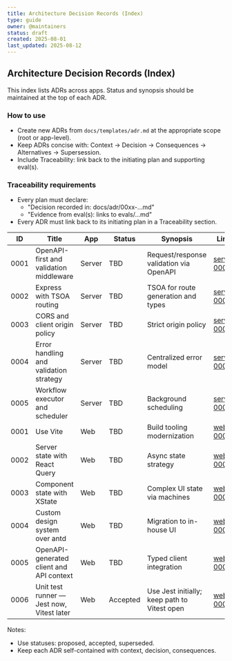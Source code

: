 ```yaml
---
title: Architecture Decision Records (Index)
type: guide
owner: @maintainers
status: draft
created: 2025-08-01
last_updated: 2025-08-12
---
```


## Architecture Decision Records (Index)

This index lists ADRs across apps. Status and synopsis should be maintained at the top of each ADR.

### How to use
- Create new ADRs from `docs/templates/adr.md` at the appropriate scope (root or app-level).
- Keep ADRs concise with: Context → Decision → Consequences → Alternatives → Supersession.
- Include Traceability: link back to the initiating plan and supporting eval(s).

### Traceability requirements
- Every plan must declare:
  - "Decision recorded in: docs/adr/00xx-...md"
  - "Evidence from eval(s): links to evals/...md"
- Every ADR must link back to its initiating plan in a Traceability section.

| ID | Title | App | Status | Synopsis | Link |
|----|-------|-----|--------|----------|------|
| 0001 | OpenAPI-first and validation middleware | Server | TBD | Request/response validation via OpenAPI | [server 0001](../../<APP_ROOT>/docs/adr/0001-openapi-first-and-validation-middleware.md) |
| 0002 | Express with TSOA routing | Server | TBD | TSOA for route generation and types | [server 0002](../../<APP_ROOT>/docs/adr/0002-express-with-tsoa-routing.md) |
| 0003 | CORS and client origin policy | Server | TBD | Strict origin policy | [server 0003](../../<APP_ROOT>/docs/adr/0003-cors-and-client-origin-policy.md) |
| 0004 | Error handling and validation strategy | Server | TBD | Centralized error model | [server 0004](../../<APP_ROOT>/docs/adr/0004-error-handling-and-validation-strategy.md) |
| 0005 | Workflow executor and scheduler | Server | TBD | Background scheduling | [server 0005](../../<APP_ROOT>/docs/adr/0005-workflow-executor-and-scheduler.md) |
| 0001 | Use Vite | Web | TBD | Build tooling modernization | [web 0001](../../<APP_ROOT>/docs/adr/0001-use-vite.md) |
| 0002 | Server state with React Query | Web | TBD | Async state strategy | [web 0002](../../<APP_ROOT>/docs/adr/0002-server-state-with-react-query.md) |
| 0003 | Component state with XState | Web | TBD | Complex UI state via machines | [web 0003](../../<APP_ROOT>/docs/adr/0003-component-state-with-xstate.md) |
| 0004 | Custom design system over antd | Web | TBD | Migration to in-house UI | [web 0004](../../<APP_ROOT>/docs/adr/0004-custom-design-system-over-antd.md) |
| 0005 | OpenAPI-generated client and API context | Web | TBD | Typed client integration | [web 0005](../../<APP_ROOT>/docs/adr/0005-openapi-generated-client-and-api-context.md) |
| 0006 | Unit test runner — Jest now, Vitest later | Web | Accepted | Use Jest initially; keep path to Vitest open | [web 0006](../../<APP_ROOT>/docs/adr/0006-unit-test-runner-jest-now-vitest-later.md) |

Notes:
- Use statuses: proposed, accepted, superseded.
- Keep each ADR self-contained with context, decision, consequences.


